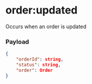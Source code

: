# order:updated

Occurs when an order is updated

### Payload
```json
{
    "orderId": string,
    "status": string,
    "order": Order
}
```
